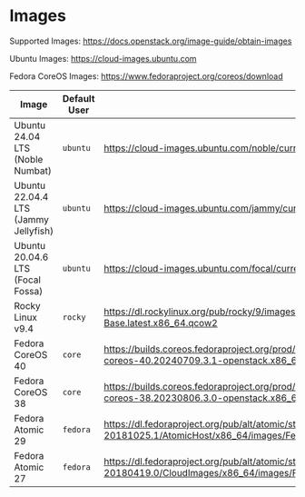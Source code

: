 # Images

Supported Images: https://docs.openstack.org/image-guide/obtain-images

Ubuntu Images: https://cloud-images.ubuntu.com

Fedora CoreOS Images: https://www.fedoraproject.org/coreos/download

Image | Default User | URL
---|---|---
Ubuntu 24.04 LTS (Noble Numbat) | `ubuntu` | https://cloud-images.ubuntu.com/noble/current/noble-server-cloudimg-amd64.img
Ubuntu 22.04.4 LTS (Jammy Jellyfish) | `ubuntu` | https://cloud-images.ubuntu.com/jammy/current/jammy-server-cloudimg-amd64.img
Ubuntu 20.04.6 LTS (Focal Fossa) | `ubuntu` | https://cloud-images.ubuntu.com/focal/current/focal-server-cloudimg-amd64.img
Rocky Linux v9.4 | `rocky` | https://dl.rockylinux.org/pub/rocky/9/images/x86_64/Rocky-9-GenericCloud-Base.latest.x86_64.qcow2
Fedora CoreOS 40 | `core` | https://builds.coreos.fedoraproject.org/prod/streams/stable/builds/40.20240709.3.1/x86_64/fedora-coreos-40.20240709.3.1-openstack.x86_64.qcow2.xz
Fedora CoreOS 38 | `core` | https://builds.coreos.fedoraproject.org/prod/streams/stable/builds/38.20230806.3.0/x86_64/fedora-coreos-38.20230806.3.0-openstack.x86_64.qcow2.xz
Fedora Atomic 29 | `fedora` | https://dl.fedoraproject.org/pub/alt/atomic/stable/Fedora-Atomic-29-20181025.1/AtomicHost/x86_64/images/Fedora-AtomicHost-29-20181025.1.x86_64.qcow2
Fedora Atomic 27 | `fedora` | https://dl.fedoraproject.org/pub/alt/atomic/stable/Fedora-Atomic-27-20180419.0/CloudImages/x86_64/images/Fedora-Atomic-27-20180419.0.x86_64.qcow2
